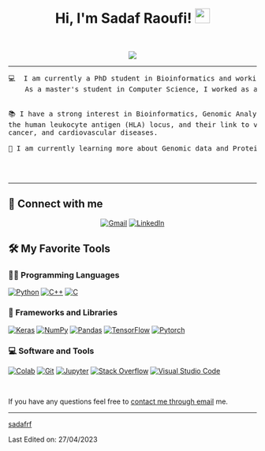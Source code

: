 <h1 align="center">
Hi, I'm Sadaf Raoufi!
	<a href="https://github.com/sadafrf" target="_self">
		<img src="https://media.giphy.com/media/hvRJCLFzcasrR4ia7z/giphy.gif" width="30">
	</a>
</h1>

<br/>
<p align="center">
	<a href="https://github.com/sadafrf">
		<img src="https://readme-typing-svg.herokuapp.com?lines=Bioinformatics+Student;Machine+Learning+Developer;Bioinformatics%20|%20ML%20Enthusiast;Always%20learning%20new%20things&center=true&width=380&height=45">
	</a>
</p>

<hr>

<pre>
💻  I am currently a PhD student in Bioinformatics and working as a research assistant at Hurwitz lab at NCSU.
	As a master's student in Computer Science, I worked as a Research Assistant in the <a href="https://github.com/TravisWheelerLab"> Wheelerlab Computational Biology Research Group</a>.

	
📚 I have a strong interest in Bioinformatics, Genomic Analysis, and Machine Learning. My project over the time of my master's program in computer science focused on the genetic variations in immune-related genes, particularly 
the human leukocyte antigen (HLA) locus, and their link to various health outcomes like adverse drug reactions, 
cancer, and cardiovascular diseases. 
	
📝 I am currently learning more about Genomic data and Proteins
	


</pre>
<hr>

## 🤝 Connect with me
<p align="center">
	<a href="mailto:sraoufi@ncsu.edu"><img src="https://img.shields.io/badge/gmail-%23EA4335.svg?style=plastic&logo=gmail&logoColor=white" alt="Gmail"/></a>
	<a href="https://www.linkedin.com/in/sadaf-raoufi-433782260/"><img src="https://img.shields.io/badge/linkedin-%230A66C2.svg?style=plastic&logo=linkedin&logoColor=white" alt="LinkedIn"/></a>
</p>

## 🛠️ My Favorite Tools

### 👨‍💻 Programming Languages

<p>

  <a href="https://github.com/sadafrf"><img alt="Python" src="https://img.shields.io/badge/Python%20-%2314354C.svg?logo=python&logoColor=white"></a>
  <a href="https://github.com/sadafrf"><img alt="C++" src="https://img.shields.io/badge/C++%20-%2314354C.svg?&logoColor=red"></a>
  <a href="https://github.com/sadafrf"><img alt="C" src="https://img.shields.io/badge/C%20-%2314354C.svg?&logoColor=green"></a>
  
</p>

### 🧰 Frameworks and Libraries

<p>
    <a href="https://github.com/sadafrf"><img alt="Keras" src="https://img.shields.io/badge/Keras%20-%23D00000.svg?logo=Keras&logoColor=white"></a>
    <a href="https://github.com/sadafrf"><img alt="NumPy" src="https://img.shields.io/badge/Numpy%20-%23013243.svg?logo=numpy&logoColor=white"></a>
    <a href="https://github.com/sadafrf"><img alt="Pandas" src="https://img.shields.io/badge/Pandas%20-%23150458.svg?logo=pandas&logoColor=white"></a>
    <a href="https://github.com/sadafrf"><img alt="TensorFlow" src="https://img.shields.io/badge/TensorFlow%20-%23FF6F00.svg?logo=TensorFlow&logoColor=white"></a>
    <a href="https://github.com/sadafrf"><img alt="Pytorch" src="https://img.shields.io/badge/Pytorch%20-%23D00000.svg?logo=Pytorch&logoColor=white"></a>
    
</p>


### 💻 Software and Tools

<p>
    <a href="https://github.com/sadafrf"><img alt="Colab" src="https://img.shields.io/badge/Colab-00b56a.svg?logo=google-colab&logoColor=white"></a>
    <a href="https://github.com/sadafrf"><img alt="Git" src="https://img.shields.io/badge/Git%20-%23F05033.svg?logo=git&logoColor=white"></a>
   </a>
    <a href="https://github.com/sadafrf"><img alt="Jupyter" src="https://img.shields.io/badge/Jupyter%20-%23F37626.svg?logo=Jupyter&logoColor=white"></a>
    <a href="https://github.com/sadafrf"><img alt="Stack Overflow" src="https://img.shields.io/badge/-Stack%20Overflow-FE7A16?logo=stack-overflow&logoColor=white"></a>
    <a href="https://github.com/sadafrf"><img alt="Visual Studio Code" src="https://img.shields.io/badge/Visual%20Studio%20Code-0078d7.svg?logo=visual-studio-code&logoColor=white"></a>
</p>
</br>

<p>
If you have any questions feel free to <a href="mailto:sraoufi@arizona.edu">contact me through email</a> me.
</p>

------

[sadafrf](https://github.com/sadafrf)

Last Edited on: 27/04/2023

